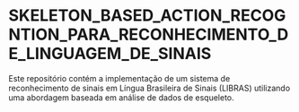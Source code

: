 # SKELETON_BASED_ACTION_RECOGNTION_PARA_RECONHECIMENTO_DE_LINGUAGEM_DE_SINAIS
Este repositório contém a implementação de um sistema de reconhecimento de sinais em Língua Brasileira de Sinais (LIBRAS) utilizando uma abordagem baseada em análise de dados de esqueleto.
